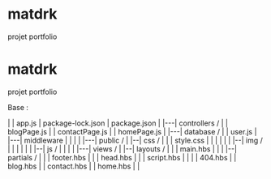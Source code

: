 # matdrk
projet portfolio

# matdrk
projet portfolio

Base :

|
| app.js
| package-lock.json
| package.json
|
|---| controllers /
|   | blogPage.js
|   | contactPage.js
|   | homePage.js
|
|---| database /
|   | user.js
|
|---| middleware |
|   |
|
|---| public /
|   |--| css /
|   |  | style.css
|   |  |
|   | 
|   |--| img /
|   |  |
|   |
|   |--| js /
|   |  |
|
|---| views /
|   |--| layouts /
|   |  | main.hbs
|   |
|   |--| partials /
|   |  | footer.hbs
|   |  | head.hbs
|   |  | script.hbs
|   |
|   | 404.hbs
|   | blog.hbs
|   | contact.hbs
|   | home.hbs
|
|
